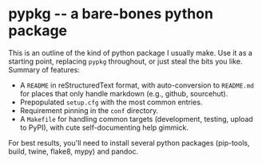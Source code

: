 # pypkg \-- a bare-bones python package

This is an outline of the kind of python package I usually make. Use it
as a starting point, replacing `pypkg` throughout, or just steal the
bits you like. Summary of features:

-   A `README` in reStructuredText format, with auto-conversion to
    `README.md` for places that only handle markdown (e.g., github,
    sourcehut).
-   Prepopulated `setup.cfg` with the most common entries.
-   Requirement pinning in the `conf` directory.
-   A `Makefile` for handling common targets (development, testing,
    upload to PyPI), with cute self-documenting help gimmick.

For best results, you\'ll need to install several python packages
(pip-tools, build, twine, flake8, mypy) and pandoc.
